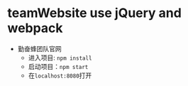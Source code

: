 # teamWebsite use jQuery and webpack

+ 勤奋蜂团队官网
    * 进入项目: `npm install`
    * 启动项目：`npm start`
    * 在`localhost:8080`打开
